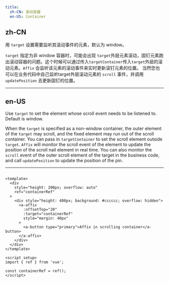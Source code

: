 ```yaml
title:
  zh-CN: 滚动容器
  en-US: Container
```

## zh-CN

用 `target` 设置需要监听其滚动事件的元素，默认为 window。

`target` 指定为非 window 容器时，可能会出现 `target`外层元素滚动，固钉元素跑出滚动容器的问题。这个时候可以通过传入`targetContainer`传入`target`外层的滚动元素。`Affix`
会监听该元素的滚动事件来实时更新滚钉元素的位置。 当然您也可以在业务代码中自己监听target外层滚动元素的 `scroll` 事件，并调用 `updatePosition` 去更新固钉的位置。

---

## en-US

Use `target` to set the element whose scroll event needs to be listened to. Default is window.

When the `target` is specified as a non-window container, the outer element of the `target` may scroll, and the fixed
element may run out of the scroll container. You can pass in `targetContainer` to set the scroll element
outside `target`. `Affix` will monitor the scroll event of the element to update the position of the scroll nail element
in real time. You can also monitor the `scroll` event of the outer scroll element of the target in the business code,
and call `updatePosition` to update the position of the pin.

---

```vue

<template>
  <div
    style="height: 200px; overflow: auto"
    ref="containerRef"
  >
    <div style="height: 400px; background: #cccccc; overflow: hidden">
      <a-affix
        :offsetTop="20"
        :target="containerRef"
        style="margin: 40px"
      >
        <a-button type="primary">Affix in scrolling container</a-button>
      </a-affix>
    </div>
  </div>
</template>

<script setup>
import { ref } from 'vue';

const containerRef = ref();
</script>
```
